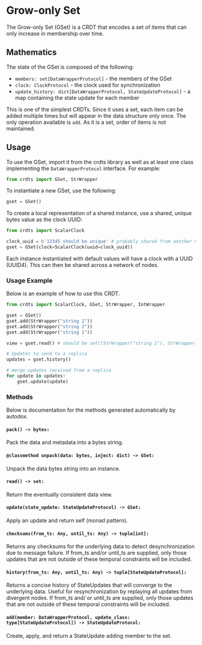 # Grow-only Set

The Grow-only Set (GSet) is a CRDT that encodes a set of items
that can only increase in membership over time.

## Mathematics

The state of the GSet is composed of the following:
- `members: set[DataWrapperProtocol]` - the members of the GSet
- `clock: ClockProtocol` - the clock used for synchronization
- `update_history: dict[DataWrapperProtocol, StateUpdateProtocol]` - a map
containing the state update for each member

This is one of the simplest CRDTs. Since it uses a set, each item can be added
multiple times but will appear in the data structure only once. The only
operation available is `add`. As it is a set, order of items is not maintained.

## Usage

To use the GSet, import it from the crdts library as well as at least one
class implementing the `DataWrapperProtocol` interface. For example:

```python
from crdts import GSet, StrWrapper
```

To instantiate a new GSet, use the following:

```python
gset = GSet()
```

To create a local representation of a shared instance, use a shared, unique
bytes value as the clock UUID:

```python
from crdts import ScalarClock

clock_uuid = b'12345 should be unique' # probably shared from another node
gset = GSet(clock=ScalarClock(uuid=clock_uuid))
```

Each instance instantiated with default values will have a clock with a UUID
(UUID4). This can then be shared across a network of nodes.

### Usage Example

Below is an example of how to use this CRDT.

```python
from crdts import ScalarClock, GSet, StrWrapper, IntWrapper

gset = GSet()
gset.add(StrWrapper("string 1"))
gset.add(StrWrapper("string 2"))
gset.add(StrWrapper("string 1"))

view = gset.read() # should be set([StrWrapper("string 1"), StrWrapper("string 2")])

# Updates to send to a replica
updates = gset.history()

# merge updates received from a replica
for update in updates:
    gset.update(update)
```

### Methods

Below is documentation for the methods generated automatically by autodox.

#### `pack() -> bytes:`

Pack the data and metadata into a bytes string.

#### `@classmethod unpack(data: bytes, inject: dict) -> GSet:`

Unpack the data bytes string into an instance.

#### `read() -> set:`

Return the eventually consistent data view.

#### `update(state_update: StateUpdateProtocol) -> GSet:`

Apply an update and return self (monad pattern).

#### `checksums(from_ts: Any, until_ts: Any) -> tuple[int]:`

Returns any checksums for the underlying data to detect desynchronization due to
message failure. If from_ts and/or until_ts are supplied, only those updates
that are not outside of these temporal constraints will be included.

#### `history(from_ts: Any, until_ts: Any) -> tuple[StateUpdateProtocol]:`

Returns a concise history of StateUpdates that will converge to the underlying
data. Useful for resynchronization by replaying all updates from divergent
nodes. If from_ts and/ or until_ts are supplied, only those updates that are not
outside of these temporal constraints will be included.

#### `add(member: DataWrapperProtocol, update_class: type[StateUpdateProtocol]) -> StateUpdateProtocol:`

Create, apply, and return a StateUpdate adding member to the set.
